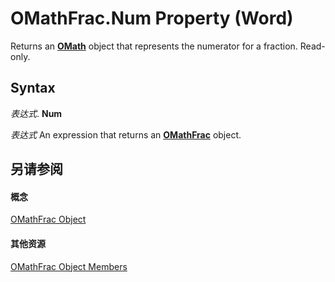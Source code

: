 
# OMathFrac.Num Property (Word)

Returns an  **[OMath](82f2f81b-e2d5-140f-bdcc-8b52b821b24d.md)** object that represents the numerator for a fraction. Read-only.


## Syntax

 _表达式_. **Num**

 _表达式_ An expression that returns an **[OMathFrac](31221b8f-9edc-9684-3b4e-867c23cf1c26.md)** object.


## 另请参阅


#### 概念


[OMathFrac Object](31221b8f-9edc-9684-3b4e-867c23cf1c26.md)
#### 其他资源


[OMathFrac Object Members](http://msdn.microsoft.com/library/97139cc5-c6e5-5adc-c361-95621b6b6d0e%28Office.15%29.aspx)